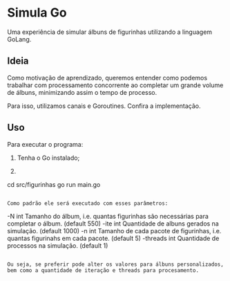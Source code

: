 # Simula Go

Uma experiência de simular álbuns de figurinhas utilizando a linguagem GoLang.

## Ideia

Como motivação de aprendizado, queremos entender como podemos trabalhar com processamento concorrente ao completar um grande volume de álbuns, minimizando assim o tempo de processo.

Para isso, utilizamos canais e Goroutines. Confira a implementação.

## Uso

Para executar o programa:

1. Tenha o Go instalado;
2. ```bash
cd src/figurinhas
go run main.go
```

Como padrão ele será executado com esses parâmetros:
```
  -N int
        Tamanho do álbum, i.e. quantas figurinhas são necessárias para completar o álbum. (default 550)
  -ite int
        Quantidade de albuns gerados na simulação. (default 1000)
  -n int
        Tamanho de cada pacote de figurinhas, i.e. quantas figurinahs em cada pacote. (default 5)
  -threads int
        Quantidade de processos na simulação. (default 1)
```

Ou seja, se preferir pode alter os valores para álbuns personalizados, bem como a quantidade de iteração e threads para procesamento.